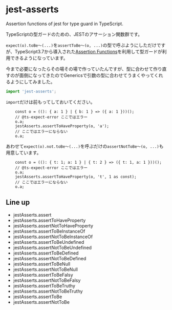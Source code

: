 # jest-asserts

Assertion functions of jest for type guard in TypeScript.

TypeScriptの型ガードのための、JESTのアサーション関数群です。

`expect(o).toBe～(...)`を`assertToBe～(o, ...)`の型で呼ぶようにしただけですが、TypeScript3.7から導入された[Assertion Functions](https://www.typescriptlang.org/docs/handbook/release-notes/typescript-3-7.html#assertion-functions)を利用して型ガードが利用できるようになっています。

今まで必要になったらその場その場で作っていたんですが、型に合わせて作り直すのが面倒になってきたのでGenericsで引数の型に合わせてうまくやってくれるようにしてみました。

```ts
import 'jest-asserts';
```

`import`だけは前もってしておいてください。

```ts:./src/jest-asserts.test.ts#1
    const o = ((): { a: 1 } | { b: 1 } => ({ a: 1 }))();
    // @ts-expect-error ここではエラー
    o.a;
    jestAsserts.assertToHaveProperty(o, 'a');
    // ここではエラーにならない
    o.a;
```

あわせて`expect(o).not.toBe～(...)`を呼ぶだけの`assertNotToBe～(o, ...)`も用意しています。

```ts:./src/jest-asserts.test.ts#2
    const o = ((): { t: 1; a: 1 } | { t: 2 } => ({ t: 1, a: 1 }))();
    // @ts-expect-error ここではエラー
    o.a;
    jestAsserts.assertToHaveProperty(o, 't', 1 as const);
    // ここではエラーにならない
    o.a;
```

## Line up

- jestAsserts.assert
- jestAsserts.assertToHaveProperty
- jestAsserts.assertNotToHaveProperty
- jestAsserts.assertToBeInstanceOf
- jestAsserts.assertNotToBeInstanceOf
- jestAsserts.assertToBeUndefined
- jestAsserts.assertNotToBeUndefined
- jestAsserts.assertToBeDefined
- jestAsserts.assertNotToBeDefined
- jestAsserts.assertToBeNull
- jestAsserts.assertNotToBeNull
- jestAsserts.assertToBeFalsy
- jestAsserts.assertNotToBeFalsy
- jestAsserts.assertToBeTruthy
- jestAsserts.assertNotToBeTruthy
- jestAsserts.assertToBe
- jestAsserts.assertNotToBe

